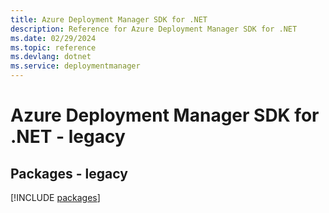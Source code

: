 ```yaml
---
title: Azure Deployment Manager SDK for .NET
description: Reference for Azure Deployment Manager SDK for .NET
ms.date: 02/29/2024
ms.topic: reference
ms.devlang: dotnet
ms.service: deploymentmanager
---
```

# Azure Deployment Manager SDK for .NET - legacy
## Packages - legacy
[!INCLUDE [packages](deployment-manager-index.md)]